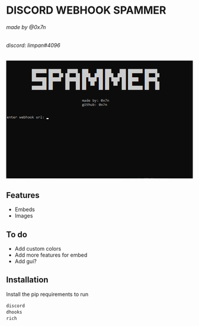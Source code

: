 # DISCORD WEBHOOK SPAMMER
###### made by @0x7n
###### discord: limpan#4096

![display of spammer](thumbnail.png)

## Features

- Embeds
- Images

## To do
- Add custom colors
- Add more features for embed
- Add gui?

## Installation
Install the pip requirements to run

```cmd
discord
dhooks
rich
```

